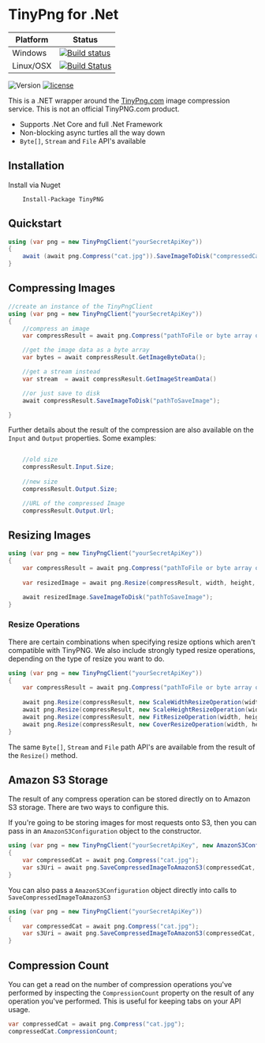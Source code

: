 # TinyPng for .Net

| Platform | Status|
|---------|-------|
|Windows  | [![Build status](https://img.shields.io/appveyor/ci/soda-digital/tinypng.svg)](https://ci.appveyor.com/project/Soda-Digital/tinypng) |
|Linux/OSX| [![Build Status](https://img.shields.io/travis/ctolkien/TinyPNG.svg)](https://travis-ci.org/ctolkien/TinyPNG) |


![Version](https://img.shields.io/nuget/v/tinypng.svg)
[![license](https://img.shields.io/github/license/ctolkien/TinyPNG.svg?maxAge=2592000)]()


This is a .NET wrapper around the [TinyPng.com](http://tinypng.com) image compression service. This is not an official TinyPNG.com product.

* Supports .Net Core and full .Net Framework
* Non-blocking async turtles all the way down
* `Byte[]`, `Stream` and `File` API's available

## Installation

Install via Nuget

```
    Install-Package TinyPNG
```

## Quickstart
```csharp
using (var png = new TinyPngClient("yourSecretApiKey")) 
{
    await (await png.Compress("cat.jpg")).SaveImageToDisk("compressedCat.jpg");
}
```

## Compressing Images

```csharp
//create an instance of the TinyPngClient
using (var png = new TinyPngClient("yourSecretApiKey")) 
{
    //compress an image
    var compressResult = await png.Compress("pathToFile or byte array or stream");

    //get the image data as a byte array
    var bytes = await compressResult.GetImageByteData();

    //get a stream instead
    var stream  = await compressResult.GetImageStreamData()

    //or just save to disk
    await compressResult.SaveImageToDisk("pathToSaveImage");

}
```

Further details about the result of the compression are also available on the `Input` and `Output` properties. Some examples:
```csharp

    //old size
    compressResult.Input.Size;
    
    //new size
    compressResult.Output.Size;

    //URL of the compressed Image
    compressResult.Output.Url;

```

## Resizing Images

```csharp
using (var png = new TinyPngClient("yourSecretApiKey")) 
{
    var compressResult = await png.Compress("pathToFile or byte array or stream");
    
    var resizedImage = await png.Resize(compressResult, width, height, ResizeType);

    await resizedImage.SaveImageToDisk("pathToSaveImage");
}

```

### Resize Operations

There are certain combinations when specifying resize options which aren't compatible with
TinyPNG. We also include strongly typed resize operations, 
depending on the type of resize you want to do. 

```csharp
using (var png = new TinyPngClient("yourSecretApiKey")) 
{
    var compressResult = await png.Compress("pathToFile or byte array or stream");
    
    await png.Resize(compressResult, new ScaleWidthResizeOperation(width));
    await png.Resize(compressResult, new ScaleHeightResizeOperation(width));
    await png.Resize(compressResult, new FitResizeOperation(width, height));
    await png.Resize(compressResult, new CoverResizeOperation(width, height));
}

```

The same `Byte[]`, `Stream` and `File` path API's are available from the result of the `Resize()` method.

## Amazon S3 Storage

The result of any compress operation can be stored directly on to Amazon S3 storage. There are two ways to configure this.

If you're going to be storing images for most requests onto S3, then you can pass in an `AmazonS3Configuration` object to the constructor.

```csharp
using (var png = new TinyPngClient("yourSecretApiKey", new AmazonS3Configuration("awsAccessKeyId", "awsSecretAccessKey", "defaultRegion"))) 
{
    var compressedCat = await png.Compress("cat.jpg");
    var s3Uri = await png.SaveCompressedImageToAmazonS3(compressedCat, "bucket/file-name.png");
}

```

You can also pass a `AmazonS3Configuration` object directly into calls to `SaveCompressedImageToAmazonS3`

```csharp
using (var png = new TinyPngClient("yourSecretApiKey")) 
{
    var compressedCat = await png.Compress("cat.jpg");
    var s3Uri = await png.SaveCompressedImageToAmazonS3(compressedCat, new AmazonS3Configuration("awsAccessKeyId", "awsSecretAccessKey", "defaultRegion"), "bucket/file-name.png");
}

```


## Compression Count

You can get a read on the number of compression operations you've performed by inspecting the `CompressionCount` property
on the result of any operation you've performed. This is useful for keeping tabs on your API usage.

```csharp
var compressedCat = await png.Compress("cat.jpg");
compressedCat.CompressionCount;
```
